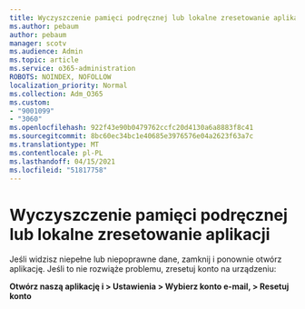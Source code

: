 ```yaml
---
title: Wyczyszczenie pamięci podręcznej lub lokalne zresetowanie aplikacji
ms.author: pebaum
author: pebaum
manager: scotv
ms.audience: Admin
ms.topic: article
ms.service: o365-administration
ROBOTS: NOINDEX, NOFOLLOW
localization_priority: Normal
ms.collection: Adm_O365
ms.custom:
- "9001099"
- "3060"
ms.openlocfilehash: 922f43e90b0479762ccfc20d4130a6a8883f8c41
ms.sourcegitcommit: 8bc60ec34bc1e40685e3976576e04a2623f63a7c
ms.translationtype: MT
ms.contentlocale: pl-PL
ms.lasthandoff: 04/15/2021
ms.locfileid: "51817758"
---
```

# <a name="clear-the-cache-or-locally-reset-the-app"></a>Wyczyszczenie pamięci podręcznej lub lokalne zresetowanie aplikacji

Jeśli widzisz niepełne lub niepoprawne dane, zamknij i ponownie otwórz aplikację.  Jeśli to nie rozwiąże problemu, zresetuj konto na urządzeniu: 

**Otwórz naszą aplikację i > Ustawienia > Wybierz konto e-mail, > Resetuj konto**